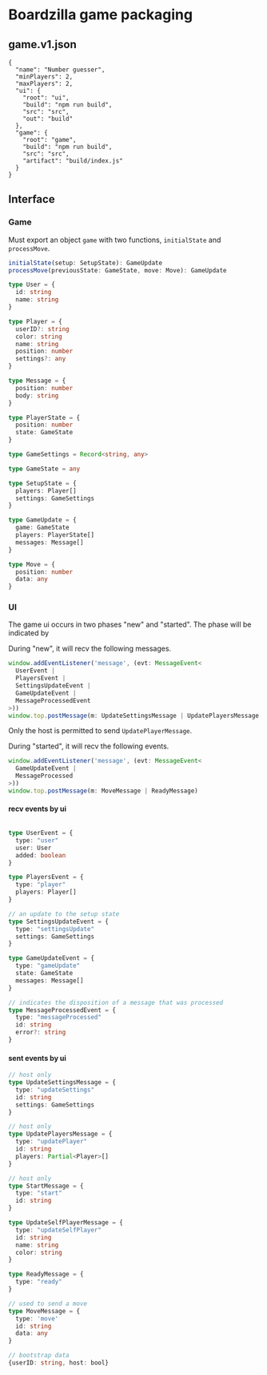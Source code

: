 # Boardzilla game packaging

## game.v1.json

```
{
  "name": "Number guesser",
  "minPlayers": 2,
  "maxPlayers": 2,
  "ui": {
    "root": "ui",
    "build": "npm run build",
    "src": "src",
    "out": "build"
  },
  "game": {
    "root": "game",
    "build": "npm run build",
    "src": "src",
    "artifact": "build/index.js"
  }
}
```

## Interface

### Game

Must export an object `game` with two functions, `initialState` and `processMove`.

```ts
initialState(setup: SetupState): GameUpdate
processMove(previousState: GameState, move: Move): GameUpdate

type User = {
  id: string
  name: string
}

type Player = {
  userID?: string
  color: string
  name: string
  position: number
  settings?: any
}

type Message = {
  position: number
  body: string
}

type PlayerState = {
  position: number
  state: GameState
}

type GameSettings = Record<string, any>

type GameState = any

type SetupState = {
  players: Player[]
  settings: GameSettings
}

type GameUpdate = {
  game: GameState
  players: PlayerState[]
  messages: Message[]
}

type Move = {
  position: number
  data: any
}
```

### UI

The game ui occurs in two phases "new" and "started".  The phase will be indicated by

During "new", it will recv the following messages.

```ts
window.addEventListener('message', (evt: MessageEvent<
  UserEvent |
  PlayersEvent |
  SettingsUpdateEvent |
  GameUpdateEvent |
  MessageProcessedEvent
>))
window.top.postMessage(m: UpdateSettingsMessage | UpdatePlayersMessage | StartMessage | UpdateSelfPlayerMessage | ReadyMessage)
```

Only the host is permitted to send `UpdatePlayerMessage`.

During "started", it will recv the following events.

```ts
window.addEventListener('message', (evt: MessageEvent<
  GameUpdateEvent |
  MessageProcessed
>))
window.top.postMessage(m: MoveMessage | ReadyMessage)
```

#### recv events by ui
```ts

type UserEvent = {
  type: "user"
  user: User
  added: boolean
}

type PlayersEvent = {
  type: "player"
  players: Player[]
}

// an update to the setup state
type SettingsUpdateEvent = {
  type: "settingsUpdate"
  settings: GameSettings
}

type GameUpdateEvent = {
  type: "gameUpdate"
  state: GameState
  messages: Message[]
}

// indicates the disposition of a message that was processed
type MessageProcessedEvent = {
  type: "messageProcessed"
  id: string
  error?: string
}
```

#### sent events by ui

```ts
// host only
type UpdateSettingsMessage = {
  type: "updateSettings"
  id: string
  settings: GameSettings
}

// host only
type UpdatePlayersMessage = {
  type: "updatePlayer"
  id: string
  players: Partial<Player>[]
}

// host only
type StartMessage = {
  type: "start"
  id: string
}

type UpdateSelfPlayerMessage = {
  type: "updateSelfPlayer"
  id: string
  name: string
  color: string
}

type ReadyMessage = {
  type: "ready"
}

// used to send a move
type MoveMessage = {
  type: 'move'
  id: string
  data: any
}

// bootstrap data
{userID: string, host: bool}
```
